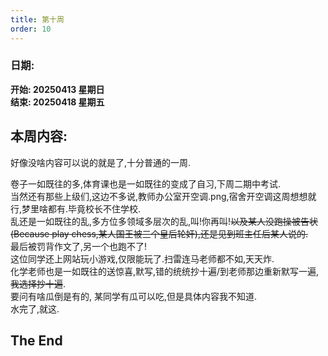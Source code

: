 ```yaml
---
title: 第十周
order: 10
---
```


### 日期:  
**开始: 20250413 星期日**  
**结束: 20250418 星期五**  

## 本周内容:  

好像没啥内容可以说的就是了,十分普通的一周.  

卷子一如既往的多,体育课也是一如既往的变成了自习,下周二期中考试.  
当然还有那些上级们,这边不多说,教师办公室开空调.png,宿舍开空调这周想想就行,梦里啥都有.毕竟校长不住学校.  
乱还是一如既往的乱,多方位多领域多层次的乱,叫!你再叫!~~以及某人没跑操被告状(Because play chess,某人国王被三个皇后轮奸),还是见到班主任后某人说的.~~  
最后被罚背作文了,另一个也跑不了!  
这位同学还上网站玩小游戏,仅限能玩了.扫雷连马老师都不如,天天炸.  
化学老师也是一如既往的送惊喜,默写,错的统统抄十遍/到老师那边重新默写一遍,~~我选择抄十遍~~.  
要问有啥瓜倒是有的, <!--DOCS-TSHS-Z001--> 某同学有瓜可以吃,但是具体内容我不知道.  
水完了,就这.  

## The End